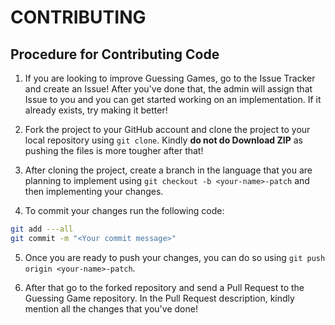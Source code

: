 # CONTRIBUTING

## Procedure for Contributing Code

1. If you are looking to improve Guessing Games, go to the Issue Tracker and create an Issue! After you've done that, the admin will assign that Issue to you and you can get started working on an implementation. If it already exists, try making it better!

2. Fork the project to your GitHub account and clone the project to your local repository using `git clone`. Kindly **do not do Download ZIP** as pushing the files is more tougher after that!

3. After cloning the project, create a branch in the language that you are planning to implement using `git checkout -b <your-name>-patch` and then implementing your changes.

4. To commit your changes run the following code:
```bash
git add ---all
git commit -m "<Your commit message>"
```

5. Once you are ready to push your changes, you can do so using `git push origin <your-name>-patch`.

6. After that go to the forked repository and send a Pull Request to the Guessing Game repository. In the Pull Request description, kindly mention all the changes that you've done!
